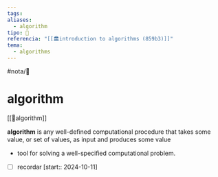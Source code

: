 ```yaml
---
tags: 
aliases:
  - algorithm
tipo: 📑
referencia: "[[🏛️introduction to algorithms (859b3)]]"
tema:
  - algorithms
---
```


#nota/📑

# algorithm 

[[🔌algorithm]]

 
 __algorithm__ is any well-deﬁned computational procedure that takes
some value, or set of values, as input and produces some value

-  tool for solving a well-speciﬁed computational problem.


- [ ] recordar  [start:: 2024-10-11]
